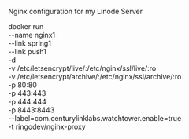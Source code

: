 Nginx configuration for my Linode Server

docker run \
--name nginx1 \
--link spring1 \
--link push1 \
-d \
-v /etc/letsencrypt/live/:/etc/nginx/ssl/live/:ro \
-v /etc/letsencrypt/archive/:/etc/nginx/ssl/archive/:ro \
-p 80:80 \
-p 443:443 \
-p 444:444 \
-p 8443:8443 \
--label=com.centurylinklabs.watchtower.enable=true \
-t ringodev/nginx-proxy
